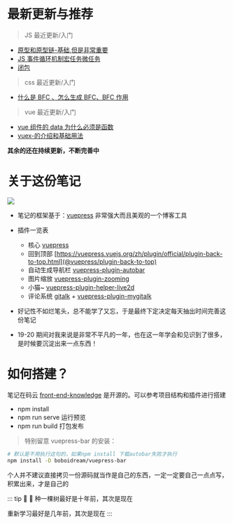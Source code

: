 # 最新更新与推荐

> JS 最近更新/入门

- [原型和原型链-基础,但是非常重要](./02.JavaScript/原型和原型链.html)
- [JS 事件循环机制宏任务微任务](./02.JavaScript/JS事件循环机制宏任务微任务.html)
- [闭包](./02.JavaScript/闭包.html)

> css 最近更新/入门

- [什么是 BFC 、怎么生成 BFC、BFC 作用](./03.CSS/什么是BFC怎么生成BFCBFC作用.html)

> vue 最近更新/入门

- [vue 组件的 data 为什么必须是函数](./05.Vue/vue组件的data为什么必须是函数.html)
- [vuex-的介绍和基础用法](./05.Vue/vuex的介绍.html)

**其余的还在持续更新，不断完善中**

# 关于这份笔记

![](https://gitee.com/Jioho/img/raw/master/knowledge/logo/20200606180101.png)

- 笔记的框架基于：[vuepress](https://vuepress.vuejs.org/zh/guide/) 非常强大而且美观的一个博客工具

- 插件一览表
  - 核心 [vuepress](https://vuepress.vuejs.org/zh/guide/)
  - 回到顶部 [https://vuepress.vuejs.org/zh/plugin/official/plugin-back-to-top.html](@vuepress/plugin-back-to-top)
  - 自动生成导航栏 [vuepress-plugin-autobar](https://github.com/boboidream/vuepress-bar)
  - 图片缩放 [vuepress-plugin-zooming](https://vuepress.github.io/zh/plugins/zooming/#%E5%AE%89%E8%A3%85)
  - 小猫~ [vuepress-plugin-helper-live2d](https://github.com/JoeyBling/vuepress-plugin-helper-live2d)
  - 评论系统 [gitalk](https://github.com/gitalk/gitalk) + [vuepress-plugin-mygitalk](https://github.com/JoeyBling/vuepress-plugin-mygitalk)

* 好记性不如烂笔头，总不能学了又忘，于是最终下定决定每天抽出时间完善这份笔记

* 19-20 期间对我来说是非常不平凡的一年，也在这一年学会和见识到了很多，是时候要沉淀出来一点东西！

# 如何搭建？

笔记在码云 [front-end-knowledge](https://gitee.com/Jioho/front-end-knowledge) 是开源的。可以参考项目结构和插件进行搭建

- npm install
- npm run serve 运行预览
- npm run build 打包发布

> 特别留意 vuepress-bar 的安装：

```sh
# 默认是不用执行这句的，如果npm install 下载autobar失败才执行
npm install -D boboidream/vuepress-bar
```

个人并不建议直接拷贝一份源码就当作是自己的东西，一定一定要自己一点点写，积累出来，才是自己的

::: tip 🌳 📓
种一棵树最好是十年前，其次是现在

重新学习最好是几年前，其次是现在
:::
